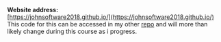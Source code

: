 **Website address:** 
<br>
[https://johnsoftware2018.github.io/](https://johnsoftware2018.github.io/)
<br>
This code for this can be accessed in my other [repo](https://github.com/JohnSoftware2018/JohnSoftware2018.github.io) and will more than likely change during this course as i progress.
